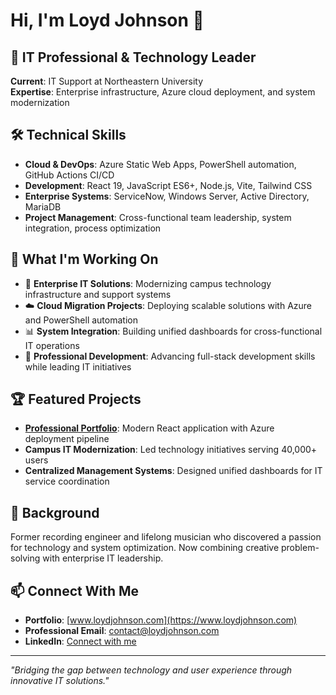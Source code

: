 # Hi, I'm Loyd Johnson 👋

## 💼 IT Professional & Technology Leader
**Current**: IT Support at Northeastern University  
**Expertise**: Enterprise infrastructure, Azure cloud deployment, and system modernization

## 🛠️ Technical Skills
- **Cloud & DevOps**: Azure Static Web Apps, PowerShell automation, GitHub Actions CI/CD
- **Development**: React 19, JavaScript ES6+, Node.js, Vite, Tailwind CSS
- **Enterprise Systems**: ServiceNow, Windows Server, Active Directory, MariaDB
- **Project Management**: Cross-functional team leadership, system integration, process optimization

## 🎯 What I'm Working On
- 🔧 **Enterprise IT Solutions**: Modernizing campus technology infrastructure and support systems
- ☁️ **Cloud Migration Projects**: Deploying scalable solutions with Azure and PowerShell automation
- 📊 **System Integration**: Building unified dashboards for cross-functional IT operations
- 🚀 **Professional Development**: Advancing full-stack development skills while leading IT initiatives

## 🏆 Featured Projects
- **[Professional Portfolio](https://github.com/ljohnson2382/portfolio-site)**: Modern React application with Azure deployment pipeline
- **Campus IT Modernization**: Led technology initiatives serving 40,000+ users
- **Centralized Management Systems**: Designed unified dashboards for IT service coordination

## 🎵 Background
Former recording engineer and lifelong musician who discovered a passion for technology and system optimization. Now combining creative problem-solving with enterprise IT leadership.

## 📫 Connect With Me
- **Portfolio**: [www.loydjohnson.com](https://www.loydjohnson.com)
- **Professional Email**: contact@loydjohnson.com
- **LinkedIn**: [Connect with me](https://linkedin.com/in/loydj)

---
*"Bridging the gap between technology and user experience through innovative IT solutions."*
